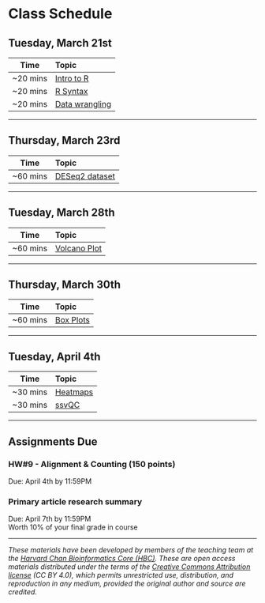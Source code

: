 # Class Schedule

## Tuesday, March 21st 

| Time |  Topic  |  
|:-----------:|:----------| 
| ~20 mins| [Intro to R](../lessons/01_Intro-to-R.md) | 
| ~20 mins| [R Syntax](../lessons/02_syntax_and_data_structures.md)
| ~20 mins | [Data wrangling](../lessons/03_data-wrangling.md)

***

## Thursday, March 23rd 

| Time |  Topic  |  
|:-----------:|:----------| 
| ~60 mins| [DESeq2 dataset](../lessons/04_rnaseq_dataset.md) |

*** 

## Tuesday, March 28th 

| Time |  Topic  |  
|:-----------:|:----------| 
| ~60 mins| [Volcano Plot](../lessons/05_Volcano_plot.md) |

***

## Thursday, March 30th 

| Time |  Topic  |  
|:-----------:|:----------| 
| ~60 mins| [Box Plots](../lessons/06_box_plot.md) |

***
 

## Tuesday, April 4th  

| Time |  Topic  |  
|:-----------:|:----------| 
| ~30 mins| [Heatmaps](../lessons/07_heatmaps.md) |
| ~30 mins| [ssvQC](../lessons/07_ssvQC.md) |

***

## Assignments Due 

### HW#9 - Alignment & Counting (150 points)
Due: April 4th by 11:59PM   

### Primary article research summary  
Due: April 7th by 11:59PM    
Worth 10% of your final grade in course 

*** 

*These materials have been developed by members of the teaching team at the [Harvard Chan Bioinformatics Core (HBC)](http://bioinformatics.sph.harvard.edu/). These are open access materials distributed under the terms of the [Creative Commons Attribution license](https://creativecommons.org/licenses/by/4.0/) (CC BY 4.0), which permits unrestricted use, distribution, and reproduction in any medium, provided the original author and source are credited.*
